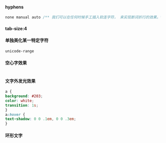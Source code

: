 #### hyphens

```css
none manual auto /** 我们可以在任何时候手工插入软连字符， 来实现断词折行的效果。**/
```

#### tab-size:4

#### 单独美化某一特定字符

```css
unicode-range
```

#### 空心字效果

```css

```

#### 文字外发光效果

```css
a {
background: #203;
color: white;
transition: 1s;
}
a:hover {
text-shadow: 0 0 .1em, 0 0 .3em;
}
```

#### 环形文字

```css

```

